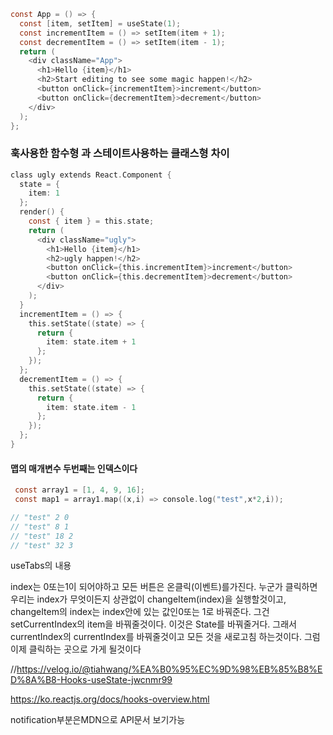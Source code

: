 ```c
const App = () => {
  const [item, setItem] = useState(1);
  const incrementItem = () => setItem(item + 1);
  const decrementItem = () => setItem(item - 1);
  return (
    <div className="App">
      <h1>Hello {item}</h1>
      <h2>Start editing to see some magic happen!</h2>
      <button onClick={incrementItem}>increment</button>
      <button onClick={decrementItem}>decrement</button>
    </div>
  );
};
```

### 훅사용한 함수형 과 스테이트사용하는 클래스형 차이

```c
class ugly extends React.Component {
  state = {
    item: 1
  };
  render() {
    const { item } = this.state;
    return (
      <div className="ugly">
        <h1>Hello {item}</h1>
        <h2>ugly happen!</h2>
        <button onClick={this.incrementItem}>increment</button>
        <button onClick={this.decrementItem}>decrement</button>
      </div>
    );
  }
  incrementItem = () => {
    this.setState((state) => {
      return {
        item: state.item + 1
      };
    });
  };
  decrementItem = () => {
    this.setState((state) => {
      return {
        item: state.item - 1
      };
    });
  };
}
```


#### 맵의 매개변수 두번째는 인덱스이다
```c
 const array1 = [1, 4, 9, 16];
 const map1 = array1.map((x,i) => console.log("test",x*2,i));

// "test" 2 0
// "test" 8 1
// "test" 18 2
// "test" 32 3
```


useTabs의 내용


 index는 0또는1이 되어야하고 모든 버튼은 온클릭(이벤트)를가진다. 누군가 클릭하면 우리는 index가 무엇이든지 상관없이 changeItem(index)을 실행할것이고, changeItem의 index는 index안에 있는 값인0또는 1로 바꿔준다. 그건 setCurrentIndex의 item을 바꿔줄것이다. 이것은 State를 바꿔줄거다. 그래서 currentIndex의 currentIndex를 바꿔줄것이고 모든 것을 새로고침 하는것이다. 그럼 이제 클릭하는 곳으로 가게 될것이다


//https://velog.io/@tiahwang/%EA%B0%95%EC%9D%98%EB%85%B8%ED%8A%B8-Hooks-useState-jwcnmr99




https://ko.reactjs.org/docs/hooks-overview.html

notification부분은MDN으로 API문서 보기가능